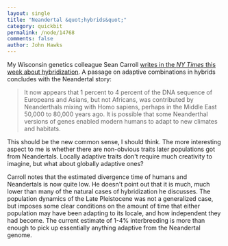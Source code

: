 ```yaml
---
layout: single 
title: "Neandertal &quot;hybrids&quot;" 
category: quickbit
permalink: /node/14768
comments: false 
author: John Hawks 
---
```


My Wisconsin genetics colleague Sean Carroll <a href="http://www.nytimes.com/2010/09/14/science/14creatures.html">writes in the <i>NY Times</i> this week about hybridization</a>. A passage on adaptive combinations in hybrids concludes with the Neandertal story: 

<blockquote>It now appears that 1 percent to 4 percent of the DNA sequence of Europeans and Asians, but not Africans, was contributed by Neanderthals mixing with Homo sapiens, perhaps in the Middle East 50,000 to 80,000 years ago. It is possible that some Neanderthal versions of genes enabled modern humans to adapt to new climates and habitats.</blockquote>

This should be the new common sense, I should think. The more interesting aspect to me is whether there are non-obvious traits later populations got from Neandertals. Locally adaptive traits don't require much creativity to imagine, but what about globally adaptive ones?

Carroll notes that the estimated divergence time of humans and Neandertals is now quite low. He doesn't point out that it is much, much lower than many of the natural cases of hybridization he discusses. The population dynamics of the Late Pleistocene was not a generalized case, but imposes some clear conditions on the amount of time that either population may have been adapting to its locale, and how independent they had become. The current estimate of 1-4% interbreeding is more than enough to pick up essentially anything adaptive from the Neandertal genome. 

